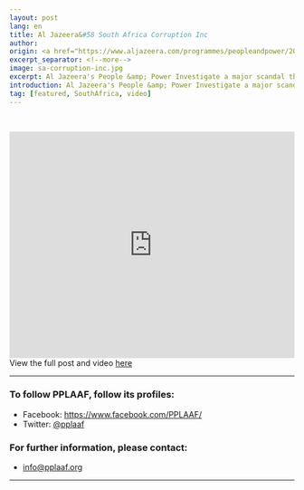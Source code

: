 ```yaml
---
layout: post
lang: en
title: Al Jazeera&#58 South Africa Corruption Inc
author: 
origin: <a href="https://www.aljazeera.com/programmes/peopleandpower/2018/03/south-africa-corruption-180327070433362.html" target="_blank">Original Article&#58 Al Jazeera's People and Power</a>
excerpt_separator: <!--more-->
image: sa-corruption-inc.jpg
excerpt: Al Jazeera's People &amp; Power Investigate a major scandal that exposes the corrupt relationship between business and politics in South Africa.
introduction: Al Jazeera's People &amp; Power Investigate a major scandal that exposes the corrupt relationship between business and politics in South Africa.
tag: [featured, SouthAfrica, video]
---
```


<iframe style="margin-top: 30px;" class="center-block" width="100%" height="400px" src="https://players.brightcove.net/665003303001/SJg0bzqkZ_default/index.html?videoId=5758901987001" frameborder="0" allowfullscreen></iframe>
<br>
View the full post and video <a href="https://www.aljazeera.com/programmes/peopleandpower/2018/03/south-africa-corruption-180327070433362.html" target="blank">here</a>

<br>

----------------------

### To follow PPLAAF, follow its profiles:
- Facebook: <https://www.facebook.com/PPLAAF/>
- Twitter: [@pplaaf](https://twitter.com/pplaaf)

### For further information, please contact:
- [info@pplaaf.org](mailto:info@pplaaf.org)



-----
